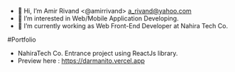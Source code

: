 - 👋 Hi, I’m Amir Rivand <@amirrivand> <a_rivand@yahoo.com>
- 👀 I’m interested in Web/Mobile Application Developing.
- 🌱 I’m currently working as Web Front-End Developer at Nahira Tech Co.

#Portfolio
- NahiraTech Co. Entrance project using ReactJs library.
- Preview here : https://darmanito.vercel.app
